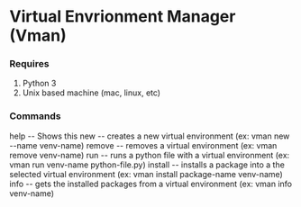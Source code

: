 # Virtual Envrionment Manager (Vman)

### Requires
1. Python 3
2. Unix based machine (mac, linux, etc)

### Commands

help -- Shows this
new -- creates a new virtual environment (ex: vman new --name venv-name)
remove -- removes a virtual environment (ex: vman remove venv-name)
run -- runs a python file with a virtual environment (ex: vman run venv-name python-file.py)
install -- installs a package into a the selected virtual environment (ex: vman install package-name venv-name)
info -- gets the installed packages from a virtual environment (ex: vman info venv-name)
